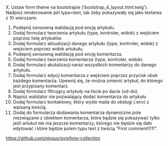 
X. Ustaw form theme na bootstrapie ('bootstrap_4_layout.html.twig'). Nadpisz renderowanie pól type=text, tak żeby pokazywały się jako textarea z 10 wierszami.
1. Podepnij sensowną walidację pod encję artykułu.
2. Dodaj formularz tworzenia artykułu (type, kontroler, widok) z wejściem poprzez listę artykułów. 
3. Dodaj formularz aktualizacji danego artykułu (type, kontroler, widok) z wejściem poprzez widok artukułu.
4. Podepnij sensowną walidację pod encję komentarza.
5. Dodaj formularz tworzenia komentarza  (type, kontroler, widok).
6. Dodaj formularz akutalizacji naraz wszystkich komentarzy do danego artykułu.
7. Dodaj formularz edycji komentarza z wejściem poprzez przycisk obok każdego komentarza. Upewnij się, że można zmienić artykuł, do którego jest przypisany komentarz.
8. Dodaj formularz filtrujący artykuły na liście po dacie (od-do).
9. Napisz walidator nie pozwalający dodać komentarza do artykułu 
10. Dodaj formularz kontaktowy, który wyśle maila do obsługi (.env) z wpisaną treścią.
11. Dodaj do formularza dodawania komentarza dynamiczne pole niezwiązane z obiektem komentarza, które będzie się pokazywać tylko jeśli artukuł nie ma jeszcze komentarzy, którego nie będzie się dało edytować i które będzie polem typu text z treścią "First comment!!!1!".


https://github.com/ninsuo/symfony-collection
